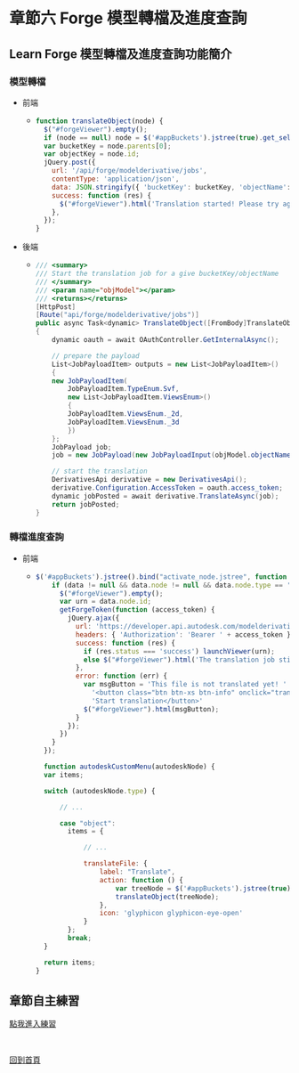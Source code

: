# 章節六 Forge 模型轉檔及進度查詢

## Learn Forge 模型轉檔及進度查詢功能簡介

### 模型轉檔

- 前端
  
  - ```javascript
    function translateObject(node) {
      $("#forgeViewer").empty();
      if (node == null) node = $('#appBuckets').jstree(true).get_selected(true)[0];
      var bucketKey = node.parents[0];
      var objectKey = node.id;
      jQuery.post({
        url: '/api/forge/modelderivative/jobs',
        contentType: 'application/json',
        data: JSON.stringify({ 'bucketKey': bucketKey, 'objectName': objectKey }),
        success: function (res) {
          $("#forgeViewer").html('Translation started! Please try again in a moment.');
        },
      });
    }
    ```
- 後端
  
  - ```c#
    /// <summary>
    /// Start the translation job for a give bucketKey/objectName
    /// </summary>
    /// <param name="objModel"></param>
    /// <returns></returns>
    [HttpPost]
    [Route("api/forge/modelderivative/jobs")]
    public async Task<dynamic> TranslateObject([FromBody]TranslateObjectModel objModel)
    {
        dynamic oauth = await OAuthController.GetInternalAsync();
    
        // prepare the payload
        List<JobPayloadItem> outputs = new List<JobPayloadItem>()
        {
        new JobPayloadItem(
            JobPayloadItem.TypeEnum.Svf,
            new List<JobPayloadItem.ViewsEnum>()
            {
            JobPayloadItem.ViewsEnum._2d,
            JobPayloadItem.ViewsEnum._3d
            })
        };
        JobPayload job;
        job = new JobPayload(new JobPayloadInput(objModel.objectName), new JobPayloadOutput(outputs));
    
        // start the translation
        DerivativesApi derivative = new DerivativesApi();
        derivative.Configuration.AccessToken = oauth.access_token;
        dynamic jobPosted = await derivative.TranslateAsync(job);
        return jobPosted;
    }
    ```

### 轉檔進度查詢

- 前端
  
  - ```javascript
    $('#appBuckets').jstree().bind("activate_node.jstree", function (evt, data) {
        if (data != null && data.node != null && data.node.type == 'object') {
          $("#forgeViewer").empty();
          var urn = data.node.id;
          getForgeToken(function (access_token) {
            jQuery.ajax({
              url: 'https://developer.api.autodesk.com/modelderivative/v2/designdata/' + urn + '/manifest',
              headers: { 'Authorization': 'Bearer ' + access_token },
              success: function (res) {
                if (res.status === 'success') launchViewer(urn);
                else $("#forgeViewer").html('The translation job still running: ' + res.progress + '. Please try again in a moment.');
              },
              error: function (err) {
                var msgButton = 'This file is not translated yet! ' +
                  '<button class="btn btn-xs btn-info" onclick="translateObject()"><span class="glyphicon glyphicon-eye-open"></span> ' +
                  'Start translation</button>'
                $("#forgeViewer").html(msgButton);
              }
            });
          })
        }
      });

      function autodeskCustomMenu(autodeskNode) {
      var items;

      switch (autodeskNode.type) {

          // ...

          case "object":
            items = {

                // ...

                translateFile: {
                    label: "Translate",
                    action: function () {
                        var treeNode = $('#appBuckets').jstree(true).get_selected(true)[0];
                        translateObject(treeNode);
                    },
                    icon: 'glyphicon glyphicon-eye-open'
                }
            };
            break;
      }

      return items;
    }
    ```

## 章節自主練習

[點我進入練習](Practice.md)

<br/>

[回到首頁](../README.md)